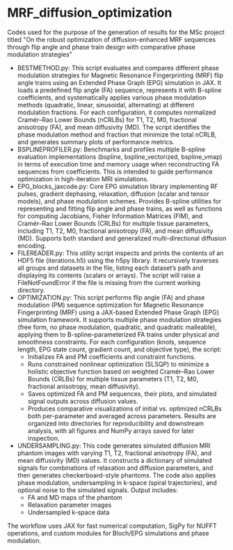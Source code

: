 # MRF_diffusion_optimization
Codes used for the purpose of the generation of results for the MSc project titled "On the robust optimization of diffusion-enhanced MRF sequences through flip angle and phase train design with comparative phase modulation strategies"

- BESTMETHOD.py: This script evaluates and compares different phase modulation strategies for Magnetic Resonance Fingerprinting (MRF) flip angle trains using an Extended Phase Graph (EPG) simulation in JAX. It loads a predefined flip angle (FA) sequence, represents it with B-spline coefficients, and systematically applies various phase modulation methods (quadratic, linear, sinusoidal, alternating) at different modulation fractions. For each configuration, it computes normalized Cramér–Rao Lower Bounds (nCRLBs) for T1, T2, M0, fractional anisotropy (FA), and mean diffusivity (MD). The script identifies the phase modulation method and fraction that minimize the total nCRLB, and generates summary plots of performance metrics.
- BSPLINEPROFILER.py: Benchmarks and profiles multiple B-spline evaluation implementations (bspline, bspline_vectorized, bspline_vmap) in terms of execution time and memory usage when reconstructing FA sequences from coefficients. This is intended to guide performance optimization in high-iteration MRI simulations.
- EPG_blocks_jaxcode.py: Core EPG simulation library implementing RF pulses, gradient dephasing, relaxation, diffusion (scalar and tensor models), and phase modulation schemes. Provides B-spline utilities for representing and fitting flip angle and phase trains, as well as functions for computing Jacobians, Fisher Information Matrices (FIM), and Cramér–Rao Lower Bounds (CRLBs) for multiple tissue parameters, including T1, T2, M0, fractional anisotropy (FA), and mean diffusivity (MD). Supports both standard and generalized multi-directional diffusion encoding.
- FILEREADER.py: This utility script inspects and prints the contents of an HDF5 file (iterations.h5) using the h5py library. It recursively traverses all groups and datasets in the file, listing each dataset’s path and displaying its contents (scalars or arrays). The script will raise a FileNotFoundError if the file is missing from the current working directory.
- OPTIMIZATION.py: This script performs flip angle (FA) and phase modulation (PM) sequence optimization for Magnetic Resonance Fingerprinting (MRF) using a JAX-based Extended Phase Graph (EPG) simulation framework. It supports multiple phase modulation strategies (free form, no phase modulation, quadratic, and quadratic malleable), applying them to B-spline–parameterized FA trains under physical and smoothness constraints. For each configuration (knots, sequence length, EPG state count, gradient count, and objective type), the script:
  - Initializes FA and PM coefficients and constraint functions.
  - Runs constrained nonlinear optimization (SLSQP) to minimize a holistic objective function based on weighted Cramér–Rao Lower Bounds (CRLBs) for multiple tissue parameters (T1, T2, M0, fractional anisotropy, mean diffusivity).
  - Saves optimized FA and PM sequences, their plots, and simulated signal outputs across diffusion values.
  - Produces comparative visualizations of initial vs. optimized nCRLBs both per-parameter and averaged across parameters.
Results are organized into directories for reproducibility and downstream analysis, with all figures and NumPy arrays saved for later inspection.
- UNDERSAMPLING.py: This code generates simulated diffusion MRI phantom images with varying T1, T2, fractional anisotropy (FA), and mean diffusivity (MD) values. It constructs a dictionary of simulated signals for combinations of relaxation and diffusion parameters, and then generates checkerboard-style phantoms. The code also applies phase modulation, undersampling in k-space (spiral trajectories), and optional noise to the simulated signals.
Output includes:
  - FA and MD maps of the phantom
  - Relaxation parameter images
  - Undersampled k-space data

The workflow uses JAX for fast numerical computation, SigPy for NUFFT operations, and custom modules for Bloch/EPG simulations and phase modulation.
